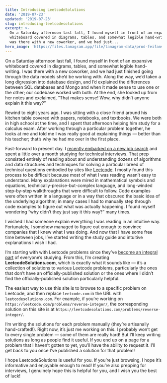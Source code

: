 ```yaml
---
title: Introducing LeetcodeSolutions
date: '2019-07-23'
updated: '2019-07-23'
slug: introducing-leetcodesolutions
excerpt: >-
  On a Saturday afternoon last fall, I found myself in front of an expansive
  whiteboard covered in diagrams, tables, and somewhat legible hand-writing. I
  was there with a new coworker, and we had just...
hero_image: 'https://files.tanagram.app/file/tanagram-data/prod-feifans-blog/leetcodesolutions.png'
---
```



On a Saturday afternoon last fall, I found myself in front of an expansive whiteboard covered in diagrams, tables, and somewhat legible hand-writing. I was there with a new coworker, and we had just finished going through the data models she’d be working with. Along the way, we’d taken a long digression into database design, and I’d explained the differences between SQL databases and Mongo and when it made sense to use one or the other; our codebase worked with both. At the end, she looked up from her notes and exclaimed, “That makes sense! Wow, why didn’t anyone explain it this way?”

Rewind to eight years ago. I was sitting with a close friend around his kitchen table covered with papers, notebooks, and textbooks. We were both in high school at the time, and I spent that afternoon helping him study for a calculus exam. After working through a particular problem together, he looks at me and told me I was really good at explaining things — better than his teacher; that’s why he had me over in the first place.

Fast-forward to present day. I [recently embarked on a new job search](https://feifan.blog/2019/07/22/next-steps/) and spent a little over a month studying for technical interviews. That prep consisted entirely of reading about and understanding dozens of algorithms and data structures and techniques for solving a particular breed of technical questions embodied by sites like [Leetcode](https://leetcode.com/). I mostly found this process to be difficult because most of what I was reading wasn’t easy to understand. Many explanations were mired in mathematical symbols and equations, technically-precise-but-complex language, and long-winded step-by-step walkthroughs that were difficult to follow. Code examples were often written in a language or in a way that obscured the basic idea of the underlying algorithm; in many cases I had to manually step through code examples to figure out what was actually happening. I found myself wondering “why didn’t they just say it this way?” many times.

I wished I had someone explain everything I was reading in an intuitive way. Fortunately, I somehow managed to figure out enough to convince companies that I knew what I was doing. And now that I have some free time between jobs, I’ve started writing the study guide and intuitive explanations I wish I had.

I’m starting with with Leetcode problems since they’ve [become an integral part](https://medium.com/@BlindApp/about-leetcode-and-the-recruiting-process-in-silicon-valley-d91eab67106) of everyone’s studying. From this, I’m creating **LeetcodeSolutions.com**, which is exactly what it sounds like — it’s a collection of solutions to various Leetcode problems, particularly the ones that don’t have an officially-published solution or the ones where I didn’t find the officially-published solution particularly helpful.

The easiest way to use this site is to browse to a specific problem on Leetcode, and then replace `leetcode.com` in the URL with `leetcodesolutions.com`. For example, if you’re working on `https://leetcode.com/problems/reverse-integer/`, the corresponding solution on this site is at `https://leetcodesolutions.com/problems/reverse-integer/`.

I’m writing the solutions for each problem manually (they’re artisanally hand-crafted!). Right now, it’s just me working on this. I probably won’t get to every single problem — some of them are really hard! But I’ll keep writing solutions as long as people find it useful. If you end up on a page for a problem that I haven’t gotten to yet, you’ll have the ability to request it. I’ll get back to you once I’ve published a solution for that problem!

I hope LeetcodeSolutions is useful for you. If you’re just browsing, I hope it’s informative and enjoyable enough to read! If you’re also prepping for interviews, I genuinely hope this is helpful for you, and I wish you the best of luck!